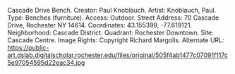 Cascade Drive Bench. Creator: Paul Knoblauch. Artist: Knoblauch, Paul. Type: Benches (furniture). Access: Outdoor. Street Address: 70 Cascade Drive, Rochester NY 14614. Coordinates: 43.155399, -77.619121. Neighborhood: Cascade District. Quadrant: Rochester Downtown. Site: Cascade Centre. Image Rights: Copyright Richard Margolis. Alternate URL: https://public-art.dslab.digitalscholar.rochester.edu/files/original/505f4ab1477c07091f117c5e97054595d22eac34.jpg
